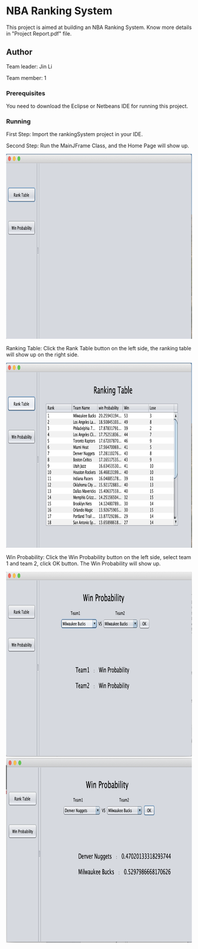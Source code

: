 # NBA Ranking System

This project is aimed at building an NBA Ranking System. Know more details in "Project Report.pdf" file.

## Author
Team leader: Jin Li

Team member: 1

### Prerequisites

You need to download the Eclipse or Netbeans IDE for running this project.


### Running

First Step:
Import the rankingSystem project in your IDE.

Second Step:
Run the MainJFrame Class, and the Home Page will show up.

<img src="Image/Home Page.png" width="800" height="500" >

Ranking Table:
Click the Rank Table button on the left side, the ranking table will show up on the right side.

<img src="Image/Ranking Table.png" width="800" height="500">

Win Probability:
Click the Win Probability button on the left side, select team 1 and team 2, click OK button. The Win Probability will show up.

<img src="Image/Win Probability.png" width="800" height="500">

<img src="Image/Selected Win Probability.png" width="800" height="500">

